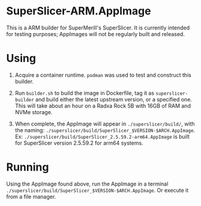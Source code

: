 # SuperSlicer-ARM.AppImage

This is a ARM builder for SuperMerill's SuperSlicer. It is currently intended for testing purposes; AppImages will not be regularly built and released.

# Using 

1. Acquire a container runtime. `podman` was used to test and construct this builder.

2. Run `builder.sh` to build the image in Dockerfile, tag it as `superslicer-builder` and build either the latest upstream version, or a specified one. This will take about an hour on a Radxa Rock 5B with 16GB of RAM and NVMe storage.

3. When complete, the AppImage will appear in `./superslicer/build/`, with the naming: `./superslicer/build/SuperSlicer_$VERSION-$ARCH.AppImage`. Ex: `./superslicer/build/SuperSlicer_2.5.59.2-arm64.AppImage` is built for SuperSlicer version 2.5.59.2 for arm64 systems.

# Running

Using the AppImage found above, run the AppImage in a terminal `./superslicer/build/SuperSlicer_$VERSION-$ARCH.AppImage`. Or execute it from a file manager.


